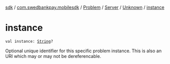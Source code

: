 [sdk](../../../../index.md) / [com.swedbankpay.mobilesdk](../../../index.md) / [Problem](../../index.md) / [Server](../index.md) / [Unknown](index.md) / [instance](./instance.md)

# instance

`val instance: `[`String`](https://kotlinlang.org/api/latest/jvm/stdlib/kotlin/-string/index.html)`?`

Optional unique identifier for this specific problem instance.
This is also an URI which may or may not be dereferencable.

